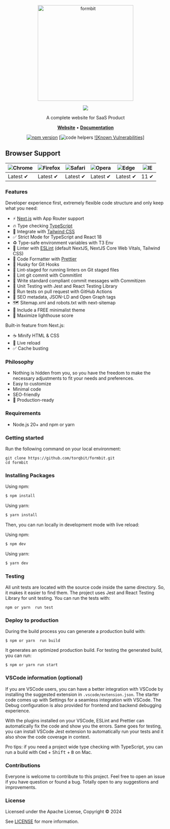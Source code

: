 <p align="center">
  <a href="https://formbit.vercel.app/"><img height="300" src="public/images/screenshot-formbit.jpg" alt="formbit"></a>
</p>

<div align="center">
   <a href="https://formbit.vercel.app/"><img src="public/images/formbit-logo.png" /></a><br>
</div>

<p align="center">A complete website for SaaS Product</p>

<p align="center">
    <a href="https://formbit.vercel.app/"><b>Website</b></a> •
    <a href="https://github.com/torqbit/formbit"><b>Documentation</b></a>
</p>

<div align="center">

[![npm version]()]()
[![code helpers](#)
[![Known Vulnerabilities]]()

</div>

## Browser Support

| ![Chrome](https://raw.githubusercontent.com/alrra/browser-logos/main/src/chrome/chrome_48x48.png) | ![Firefox](https://raw.githubusercontent.com/alrra/browser-logos/main/src/firefox/firefox_48x48.png) | ![Safari](https://raw.githubusercontent.com/alrra/browser-logos/main/src/safari/safari_48x48.png) | ![Opera](https://raw.githubusercontent.com/alrra/browser-logos/main/src/opera/opera_48x48.png) | ![Edge](https://raw.githubusercontent.com/alrra/browser-logos/main/src/edge/edge_48x48.png) | ![IE](https://raw.githubusercontent.com/alrra/browser-logos/master/src/archive/internet-explorer_9-11/internet-explorer_9-11_48x48.png) |
| ------------------------------------------------------------------------------------------------- | ---------------------------------------------------------------------------------------------------- | ------------------------------------------------------------------------------------------------- | ---------------------------------------------------------------------------------------------- | ------------------------------------------------------------------------------------------- | --------------------------------------------------------------------------------------------------------------------------------------- |
| Latest ✔                                                                                          | Latest ✔                                                                                             | Latest ✔                                                                                          | Latest ✔                                                                                       | Latest ✔                                                                                    | 11 ✔                                                                                                                                    |


### Features

Developer experience first, extremely flexible code structure and only keep what you need:

- ⚡ [Next.js](https://nextjs.org) with App Router support
- 🔥 Type checking [TypeScript](https://www.typescriptlang.org)
- 💎 Integrate with [Tailwind CSS](https://tailwindcss.com)
- ✅ Strict Mode for TypeScript and React 18
- ♻️ Type-safe environment variables with T3 Env
- 📏 Linter with [ESLint](https://eslint.org) (default NextJS, NextJS Core Web Vitals, Tailwind CSS)
- 💖 Code Formatter with [Prettier](https://prettier.io)
- 🦊 Husky for Git Hooks
- 🚫 Lint-staged for running linters on Git staged files
- 🚓 Lint git commit with Commitlint
- 📓 Write standard compliant commit messages with Commitizen
- 🦺 Unit Testing with Jest and React Testing Library
- 👷 Run tests on pull request with GitHub Actions
- 🤖 SEO metadata, JSON-LD and Open Graph tags
- 🗺️ Sitemap.xml and robots.txt with next-sitemap
- 🌈 Include a FREE minimalist theme
- 💯 Maximize lighthouse score

Built-in feature from Next.js:

- ☕ Minify HTML & CSS
- 💨 Live reload
- ✅ Cache busting

### Philosophy

- Nothing is hidden from you, so you have the freedom to make the necessary adjustments to fit your needs and preferences.
- Easy to customize
- Minimal code
- SEO-friendly
- 🚀 Production-ready

### Requirements

- Node.js 20+ and npm or yarn

### Getting started

Run the following command on your local environment:

```shell
git clone https://github.com/torqbit/formbit.git
cd formbit
```

### Installing Packages

Using npm:

```bash
$ npm install
```

Using yarn:

```bash
$ yarn install
```

Then, you can run locally in development mode with live reload:

Using npm:

```bash
$ npm dev
```

Using yarn:

```bash
$ yarn dev
```

### Testing

All unit tests are located with the source code inside the same directory. So, it makes it easier to find them. The project uses Jest and React Testing Library for unit testing. You can run the tests with:

```shell
npm or yarn  run test
```

### Deploy to production

During the build process you can generate a production build with:

```shell
$ npm or yarn  run build
```

It generates an optimized production build. For testing the generated build, you can run:

```shell
$ npm or yarn run start
```

### VSCode information (optional)

If you are VSCode users, you can have a better integration with VSCode by installing the suggested extension in `.vscode/extension.json`. The starter code comes up with Settings for a seamless integration with VSCode. The Debug configuration is also provided for frontend and backend debugging experience.

With the plugins installed on your VSCode, ESLint and Prettier can automatically fix the code and show you the errors. Same goes for testing, you can install VSCode Jest extension to automatically run your tests and it also show the code coverage in context.

Pro tips: if you need a project wide type checking with TypeScript, you can run a build with <kbd>Cmd</kbd> + <kbd>Shift</kbd> + <kbd>B</kbd> on Mac.

### Contributions

Everyone is welcome to contribute to this project. Feel free to open an issue if you have question or found a bug. Totally open to any suggestions and improvements.

### License

Licensed under the Apache License, Copyright © 2024

See [LICENSE](LICENSE) for more information.
